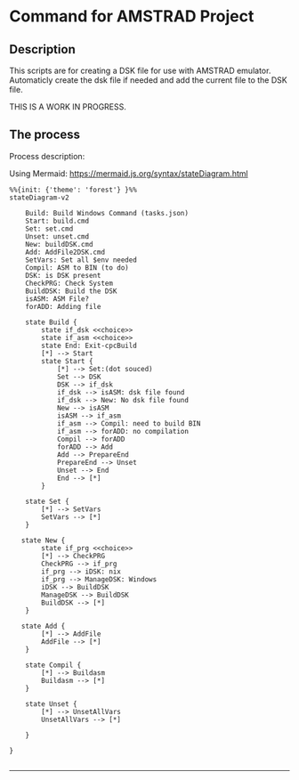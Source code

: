 # Command for AMSTRAD Project

## Description

This scripts are for creating a DSK file for use with AMSTRAD emulator.
Automaticly create the dsk file if needed and add the current file to the DSK file.

THIS IS A WORK IN PROGRESS.


## The process

Process description:

Using Mermaid: https://mermaid.js.org/syntax/stateDiagram.html


```mermaid
%%{init: {'theme': 'forest'} }%%
stateDiagram-v2

    Build: Build Windows Command (tasks.json)
    Start: build.cmd
    Set: set.cmd
    Unset: unset.cmd
    New: buildDSK.cmd
    Add: AddFile2DSK.cmd
    SetVars: Set all $env needed
    Compil: ASM to BIN (to do)
    DSK: is DSK present
    CheckPRG: Check System
    BuildDSK: Build the DSK
    isASM: ASM File?
    forADD: Adding file

    state Build {
        state if_dsk <<choice>>
        state if_asm <<choice>>
        state End: Exit-cpcBuild
        [*] --> Start
        state Start {
            [*] --> Set:(dot souced)
            Set --> DSK
            DSK --> if_dsk
            if_dsk --> isASM: dsk file found
            if_dsk --> New: No dsk file found
            New --> isASM
            isASM --> if_asm
            if_asm --> Compil: need to build BIN
            if_asm --> forADD: no compilation
            Compil --> forADD
            forADD --> Add
            Add --> PrepareEnd
            PrepareEnd --> Unset
            Unset --> End
            End --> [*]
        }
        
    state Set {
        [*] --> SetVars
        SetVars --> [*]
    }

   state New {
        state if_prg <<choice>>
        [*] --> CheckPRG
        CheckPRG --> if_prg
        if_prg --> iDSK: nix
        if_prg --> ManageDSK: Windows
        iDSK --> BuildDSK
        ManageDSK --> BuildDSK
        BuildDSK --> [*]
    }

   state Add {
        [*] --> AddFile
        AddFile --> [*]
    }

    state Compil {
        [*] --> Buildasm
        Buildasm --> [*]
    }

    state Unset {
        [*] --> UnsetAllVars
        UnsetAllVars --> [*]

    }

}


```



___